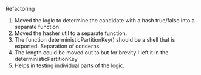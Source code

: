 Refactoring

1. Moved the logic to determine the candidate with a hash true/false into a separate function.
2. Moved the hasher util to a separate function.
3. The function deterministicPartitionKey() should be a shell that is exported. Separation of concerns.
4. The length could be moved out to but for brevity I left it in the deterministicPartitionKey
5. Helps in testing individual parts of the logic.